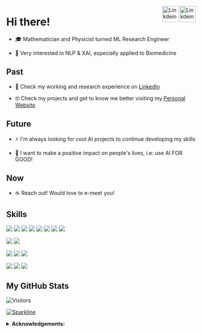 <a href="https://github.com/pachums" target="_blank" rel="nofollow"><img align="right" alt="Linkdein" width="43px" 
                                                                                        src="https://simpleicons.org/icons/github.svg" /></a>
<a href="https://www.linkedin.com/in/franciscoms97/" target="_blank" rel="nofollow"><img align="right" alt="Linkdein" width="43px"
                                                                                        src="https://simpleicons.org/icons/linkedin.svg" /></a>


# Hi there!

- 🎓 Mathematician and Physicist turned ML Research Engineer

- 🤗 Very interested in NLP & XAI, especially applied to Biomedicine


## Past

- 🚀 Check my working and research experience on [LinkedIn](https://www.linkedin.com/in/mariagrandury/)

- 🤓 Check my projects and get to know me better visiting my [Personal Website](https://mariagrandury.github.io/)


## Future

- ⚡ I'm always looking for cool AI projects to continue developing my skills 

- 💚 I want to make a positive impact on people's lives, i.e: use AI FOR GOOD!


## Now

- ☕️ Reach out! Would love to e-meet you!


## Skills
![](https://img.shields.io/pypi/pyversions/Django?color=00b029&logo=python&logoColor=white)
![](https://img.shields.io/badge/Python-NumPy-informational?style=flat&logo=numpy&logoColor=white&color=00b029)
![](https://img.shields.io/badge/Python-Pandas-informational?style=flat&logo=pandas&logoColor=white&color=00b029)
![](https://img.shields.io/badge/Python-SciPy-informational?style=flat&logo=python&logoColor=white&color=00b029)
![](https://img.shields.io/badge/Python-Matplotlib-informational?style=flat&logo=python&logoColor=white&color=00b029)
![](https://img.shields.io/badge/Python-Scikit--learn-informational?style=flat&logo=scikit-learn&logoColor=white&color=00b029)
![](https://img.shields.io/badge/Python-Keras-informational?style=flat&logo=keras&logoColor=white&color=00b029)
![](https://img.shields.io/badge/Python-TensorFlow-informational?style=flat&logo=tensorflow&logoColor=white&color=00b029)

![](https://img.shields.io/badge/Data-MySQL-informational?style=flat&logo=MySQL&logoColor=white&color=00b029)
![](https://img.shields.io/badge/Apps-Docker-informational?style=flat&logo=docker&logoColor=white&color=00b029)

![](https://img.shields.io/badge/VCS-Git-informational?style=flat&logo=git&logoColor=white&color=00b029)
![](https://img.shields.io/badge/IDE-PyCharm-informational?style=flat&logo=pycharm&logoColor=white&color=00b029)
![](https://img.shields.io/badge/IDE-Jupyter--Notebook-informational?style=flat&logo=Jupyter&logoColor=white&color=00b029)

![](https://img.shields.io/badge/AWS-S3-informational?style=flat&logo=Amazon-AWS&logoColor=white&color=00b029)
![](https://img.shields.io/badge/#232F3E?style=flat&logo=Amazon-AWS&logoColor=white&color=00b029)
![](https://img.shields.io/badge/AWS-CloudFront-informational?style=flat&logo=Amazon-AWS&logoColor=white&color=00b029)



## My GitHub Stats

![Visitors](https://visitor-badge.glitch.me/badge?page_id=pachums.pachums)

[![Sparkline](https://stars.medv.io/pachums/cloudbutton_HORIZON2020.svg)](https://stars.medv.io/pachums/cloudbutton_HORIZON2020)





<details close>
 <summary> <b>Acknowledgements:</b> </summary>
  
  - [Icons](https://simpleicons.org/)
  - [Skills badges](https://shields.io/)
  - [GitHub Stats](https://github.com/anuraghazra/github-readme-stats)
  - [Visitors badge](https://visitor-badge.laobi.icu/)
  
</details>
